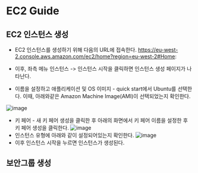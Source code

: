 # EC2 Guide

## EC2 인스턴스 생성
- EC2 인스턴스를 생성하기 위해 다음의 URL에 접속한다.
  https://eu-west-2.console.aws.amazon.com/ec2/home?region=eu-west-2#Home:

- 이후, 좌측 메뉴 인스턴스 -> 인스턴스 시작을 클릭하면 인스턴스 생성 페이지가 나타난다.
- 이름을 설정하고 애플리케이션 및 OS 이미지 - quick start에서 Ubuntu를 선택한다. 이때, 아래와같은 Amazon Machine Image(AMI)이 선택되었는지 확인한다.

![image](https://github.com/kyusooK/ec2-guide/assets/123912988/fe02d94c-4719-4ee7-8358-ae7e1820446f)
- 키 페어 - 새 키 페어 생성을 클릭한 후 아래의 화면에서 키 페어 이름을 설정한 후 키 페어 생성을 클릭한다.
![image](https://github.com/kyusooK/ec2-guide/assets/123912988/b9b60af8-5880-45c2-98dd-e8abdc48fc8b)
- 인스턴스 유형에 아래와 같이 설정되어있는지 확인한다.
![image](https://github.com/kyusooK/ec2-guide/assets/123912988/05156416-d208-419d-855a-3493a12d7eef)
- 이후 인스턴스 시작을 누르면 인스턴스가 생성된다.

## 보안그룹 생성
